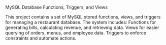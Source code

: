 MySQL Database Functions, Triggers, and Views

This project contains a set of MySQL stored functions, views, and triggers for managing a restaurant database. The system includes:
Functions for generating bills, calculating revenue, and retrieving data.
Views for easier querying of orders, menus, and employee data.
Triggers to enforce constraints and automate actions.
